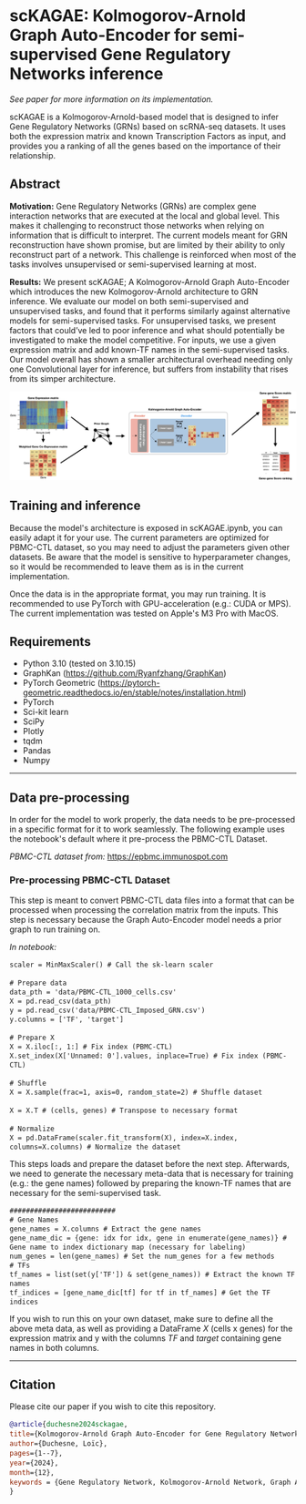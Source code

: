 # scKAGAE: Kolmogorov-Arnold Graph Auto-Encoder for semi-supervised Gene Regulatory Networks inference

*See paper for more information on its implementation.*

scKAGAE is a Kolmogorov-Arnold-based model that is designed to infer Gene Regulatory Networks (GRNs) based on scRNA-seq datasets. It uses both the expression matrix and known Transcription Factors as input, and provides you a ranking of all the genes based on the importance of their relationship.

## Abstract
**Motivation:** Gene Regulatory Networks (GRNs) are complex gene interaction networks that are executed at
the local and global level. This makes it challenging to reconstruct those networks when relying on information
that is difficult to interpret. The current models meant for GRN reconstruction have shown promise, but are
limited by their ability to only reconstruct part of a network. This challenge is reinforced when most of the
tasks involves unsupervised or semi-supervised learning at most.

**Results:** We present scKAGAE; A Kolmogorov-Arnold Graph Auto-Encoder which introduces the new
Kolmogorov-Arnold architecture to GRN inference. We evaluate our model on both semi-supervised and
unsupervised tasks, and found that it performs similarly against alternative models for semi-supervised tasks.
For unsupervised tasks, we present factors that could’ve led to poor inference and what should potentially be
investigated to make the model competitive. For inputs, we use a given expression matrix and add known-TF
names in the semi-supervised tasks. Our model overall has shown a smaller architectural overhead needing
only one Convolutional layer for inference, but suffers from instability that rises from its simper architecture.

<img src="docs/KANmodel2.jpeg" alt="model" style="zoom: 100%;" />


## Training and inference
Because the model's architecture is exposed in scKAGAE.ipynb, you can easily adapt it for your use. The current parameters are optimized for PBMC-CTL dataset, so you may need to adjust the parameters given other datasets. Be aware that the model is sensitive to hyperparameter changes, so it would be recommended to leave them as is in the current implementation.

Once the data is in the appropriate format, you may run training. It is recommended to use PyTorch with GPU-acceleration (e.g.: CUDA or MPS). The current implementation was tested on Apple's M3 Pro with MacOS.


## Requirements
- Python 3.10 (tested on 3.10.15)
- GraphKan (https://github.com/Ryanfzhang/GraphKan)
- PyTorch Geometric (https://pytorch-geometric.readthedocs.io/en/stable/notes/installation.html)
- PyTorch
- Sci-kit learn
- SciPy
- Plotly
- tqdm
- Pandas
- Numpy

---
## Data pre-processing
In order for the model to work properly, the data needs to be pre-processed in a specific format for it to work seamlessly. The following example uses the notebook's default where it pre-process the PBMC-CTL Dataset.

*PBMC-CTL dataset from:* https://epbmc.immunospot.com

### Pre-processing PBMC-CTL Dataset
This step is meant to convert PBMC-CTL data files into a format that can be processed when processing the correlation matrix from the inputs. This step is necessary because the Graph Auto-Encoder model needs a prior graph to run training on.

*In notebook:*
```Python3
scaler = MinMaxScaler() # Call the sk-learn scaler

# Prepare data
data_pth = 'data/PBMC-CTL_1000_cells.csv'
X = pd.read_csv(data_pth)
y = pd.read_csv('data/PBMC-CTL_Imposed_GRN.csv')
y.columns = ['TF', 'target']

# Prepare X
X = X.iloc[:, 1:] # Fix index (PBMC-CTL)
X.set_index(X['Unnamed: 0'].values, inplace=True) # Fix index (PBMC-CTL)

# Shuffle
X = X.sample(frac=1, axis=0, random_state=2) # Shuffle dataset

X = X.T # (cells, genes) # Transpose to necessary format

# Normalize
X = pd.DataFrame(scaler.fit_transform(X), index=X.index, columns=X.columns) # Normalize the dataset
```

This steps loads and prepare the dataset before the next step. Afterwards, we need to generate the necessary meta-data that is necessary for training (e.g.: the gene names) followed by preparing the known-TF names that are necessary for the semi-supervised task.

```Python3
##########################
# Gene Names
gene_names = X.columns # Extract the gene names
gene_name_dic = {gene: idx for idx, gene in enumerate(gene_names)} # Gene name to index dictionary map (necessary for labeling)
num_genes = len(gene_names) # Set the num_genes for a few methods
# TFs
tf_names = list(set(y['TF']) & set(gene_names)) # Extract the known TF names
tf_indices = [gene_name_dic[tf] for tf in tf_names] # Get the TF indices
```

If you wish to run this on your own dataset, make sure to define all the above meta data, as well as providing a DataFrame *X* (cells x genes) for the expression matrix and y with the columns *TF* and *target* containing gene names in both columns.

---
## Citation
Please cite our paper if you wish to cite this repository.

```bibtex
@article{duchesne2024sckagae,
title={Kolmogorov-Arnold Graph Auto-Encoder for Gene Regulatory Networks inference},
author={Duchesne, Loïc},
pages={1--7},
year={2024},
month={12},
keywords = {Gene Regulatory Network, Kolmogorov-Arnold Network, Graph Auto-Encoder}
}
```